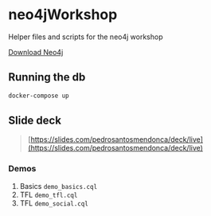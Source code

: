 # neo4jWorkshop
Helper files and scripts for the neo4j workshop

[Download Neo4j](https://neo4j.com/download/?ref=hro)

## Running the db

```bash
docker-compose up
```

## Slide deck
> [https://slides.com/pedrosantosmendonca/deck/live](https://slides.com/pedrosantosmendonca/deck/live)

### Demos

1. Basics `demo_basics.cql`
2. TFL `demo_tfl.cql`
2. TFL `demo_social.cql`
